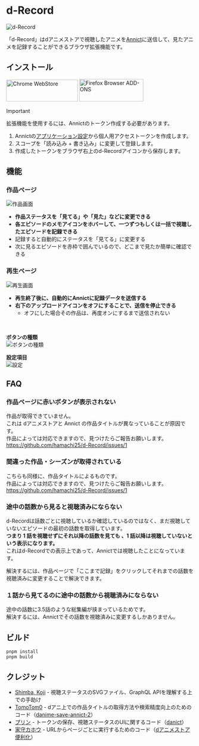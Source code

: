 # d-Record

![d-Record](https://github.com/chimaha/d-Record/assets/107383950/f8ad150b-23f6-42da-8f00-c9d3b850df15)

「d-Record」はdアニメストアで視聴したアニメを[Annict](https://annict.com/)に送信して、見たアニメを記録することができるブラウザ拡張機能です。

## インストール

<a href="https://chromewebstore.google.com/detail/d-record/blcncccafadeklhhhimddgbgojalmpgn"><img alt="Chrome WebStore" width="191.8" height="58" src="https://storage.googleapis.com/web-dev-uploads/image/WlD8wC6g8khYWPJUsQceQkhXSlv1/HRs9MPufa1J1h5glNhut.png"></a>
<a href="https://addons.mozilla.org/ja/firefox/addon/d-record/"><img alt="Firefox Browser ADD-ONS" width="172" height="60" src="https://blog.mozilla.org/addons/files/2015/11/get-the-addon.png"></a>

> [!IMPORTANT]
> 拡張機能を使用するには、Annictのトークン作成する必要があります。
>
> 1. Annictの[アプリケーション設定](https://annict.com/settings/apps)から個人用アクセストークンを作成します。
> 2. スコープを「読み込み + 書き込み」に変更して登録します。
> 3. 作成したトークンをブラウザ右上のd-Recordアイコンから保存します。

## 機能

### 作品ページ

![作品画面](https://github.com/chimaha/d-Record/assets/107383950/42725696-08a5-4f43-bcb9-134baf40ea59)

- **作品ステータスを「見てる」や「見た」などに変更できる**
- **各エピソードのメモアイコンをホバーして、一つずつもしくは一括で視聴したエピソードを記録できる**
- 記録すると自動的にステータスを「見てる」に変更する
- 次に見るエピソードを赤枠で囲んでいるので、どこまで見たか簡単に確認できる

### 再生ページ

![再生画面](https://github.com/chimaha/d-Record/assets/107383950/3c35eccf-0aeb-4fd7-89f3-9d5e89427657)

- **再生終了後に、自動的にAnnictに記録データを送信する**
- **右下のアップロードアイコンをオフにすることで、送信を停止できる**
  - オフにした場合その作品は、再度オンにするまで送信されない

&nbsp;

**ボタンの種類**  
![ボタンの種類](https://github.com/user-attachments/assets/593924d9-08e1-44da-b4ff-01ec4fda893a)

**設定項目**  
![設定](https://github.com/hamachi25/d-Record/assets/107383950/74675a2e-1976-49d3-9cb4-21e6e21bea1d)

## FAQ

### 作品ページに赤いボタンが表示されない

作品が取得できていません。  
これは dアニメストアと Annict の作品タイトルが異なっていることが原因です。  
作品によっては対応できますので、見つけたらご報告お願いします。 https://github.com/hamachi25/d-Record/issues/1

### 間違った作品・シーズンが取得されている

こちらも同様に、作品タイトルによるものです。  
作品によっては対応できますので、見つけたらご報告お願いします。 https://github.com/hamachi25/d-Record/issues/1

### 途中の話数から見ると視聴済みにならない

d-Recordは話数ごとに視聴しているか確認しているのではなく、まだ視聴していないエピソードの最初の話数を取得しています。  
**つまり 1 話を視聴せずにそれ以降の話数を見ても 、1 話以降は視聴していないという表示になります。**  
これはd-Recordでの表示上であって、Annictでは視聴したことになっています。

解決するには、作品ページで「ここまで記録」をクリックしてそれまでの話数を視聴済みに変更することで解決できます。

### １話から見てるのに途中の話数から視聴済みにならない

途中の話数に3.5話のような総集編が挟まっているためです。  
解決するには、Annictでその話数を視聴済みに変更するしかありません。

## ビルド

```
pnpm install
pnpm build
```

## クレジット

- [Shimba, Koji](https://github.com/shimbaco) - 視聴ステータスのSVGファイル、GraphQL APIを理解する上での手助け
- [TomoTom0](https://github.com/TomoTom0) - dアニ上での作品タイトルの取得方法や検索精度向上のためのコード（[danime-save-annict-2](https://github.com/TomoTom0/danime-save-annict-2)）
- [プリン](https://github.com/kazu3jp) - トークンの保存、視聴ステータスのUIに関するコード（[danict](https://github.com/kazu3jp/danict)）
- [家守カホウ](https://twitter.com/y_kahou) - URLからページごとに実行するためのコード（[dアニメストア便利化](https://greasyfork.org/ja/scripts/414008)）
